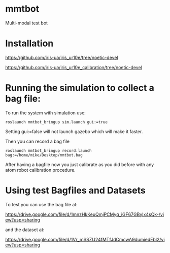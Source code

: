 # mmtbot

Multi-modal test bot

# Installation

https://github.com/iris-ua/iris_ur10e/tree/noetic-devel

https://github.com/iris-ua/iris_ur10e_calibration/tree/noetic-devel

# Running the simulation to collect a bag file:

To run the system with simulation use:

    roslaunch mmtbot_bringup sim.launch gui:=true

Setting gui:=false will not launch gazebo which will make it faster.

Then you can record a bag file

    roslaunch mmtbot_bringup record.launch bag:=/home/mike/Desktop/mmtbot.bag

After having a bagfile now you just calibrate as you did before with any atom robot calibration procedure.

# Using test Bagfiles and Datasets 

To test you can use the bag file at:

https://drive.google.com/file/d/1mnzHkKeuQmjPCMyq_iGF67GByIx4sQk-/view?usp=sharing

and the dataset at:

https://drive.google.com/file/d/1Vr_mSSZU24fMTfJdCmcwA9dumiedEbl2/view?usp=sharing

